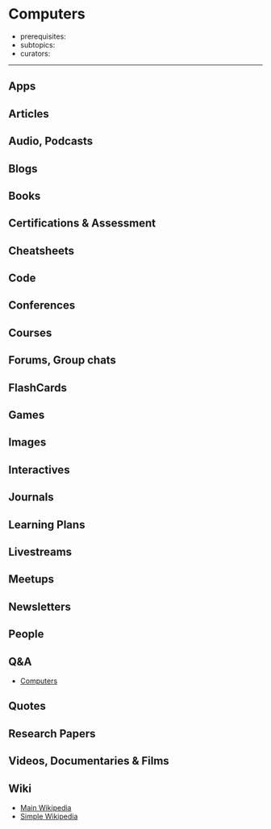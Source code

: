 # Computers

- prerequisites:
- subtopics:
- curators:

------

## Apps

## Articles

## Audio, Podcasts

## Blogs

## Books

## Certifications & Assessment

## Cheatsheets

## Code

## Conferences

## Courses

## Forums, Group chats

## FlashCards

## Games

## Images

## Interactives

## Journals

## Learning Plans

## Livestreams

## Meetups

## Newsletters

## People

## Q&A

- [Computers](https://www.quora.com/topic/Computers)

## Quotes

## Research Papers

## Videos, Documentaries & Films

## Wiki

- [Main Wikipedia](https://en.wikipedia.org/wiki/Computer)
- [Simple Wikipedia](https://simple.wikipedia.org/wiki/Computer)

